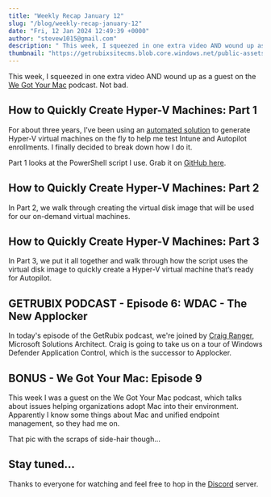 ```yaml
---
title: "Weekly Recap January 12"
slug: "/blog/weekly-recap-january-12"
date: "Fri, 12 Jan 2024 12:49:39 +0000"
author: "stevew1015@gmail.com"
description: " This week, I squeezed in one extra video AND wound up as a guest on the We Got Your Mac podcast. Not bad.How to Quickly Create Hyper-V Machines: Part 1 For about three years, I’ve been using an automated solution to generate"
thumbnail: "https://getrubixsitecms.blob.core.windows.net/public-assets/content/v1/logo512.png"
---
```


This week, I squeezed in one extra video AND wound up as a guest on the [We Got Your Mac](https://www.youtube.com/channel/UCDTrGbF9OINBQ146kWfqL6A) podcast. Not bad.

How to Quickly Create Hyper-V Machines: Part 1
----------------------------------------------

For about three years, I’ve been using an [automated solution](https://www.getrubix.com/blog/hyped-up-hyper-v) to generate Hyper-V virtual machines on the fly to help me test Intune and Autopilot enrollments. I finally decided to break down how I do it.

Part 1 looks at the PowerShell script I use. Grab it on [GitHub here](https://github.com/stevecapacity/IntunePowershell/blob/main/createHyperV.ps1).

How to Quickly Create Hyper-V Machines: Part 2
----------------------------------------------

In Part 2, we walk through creating the virtual disk image that will be used for our on-demand virtual machines.

How to Quickly Create Hyper-V Machines: Part 3
----------------------------------------------

In Part 3, we put it all together and walk through how the script uses the virtual disk image to quickly create a Hyper-V virtual machine that’s ready for Autopilot.

GETRUBIX PODCAST - Episode **6**: WDAC - The New Applocker
----------------------------------------------------------

In today's episode of the GetRubix podcast, we're joined by [Craig Ranger](https://www.linkedin.com/in/craig-ranger-885687227/), Microsoft Solutions Architect. Craig is going to take us on a tour of Windows Defender Application Control, which is the successor to Applocker.

BONUS - We Got Your Mac: Episode 9
----------------------------------

This week I was a guest on the We Got Your Mac podcast, which talks about issues helping organizations adopt Mac into their environment. Apparently I know some things about Mac and unified endpoint management, so they had me on.

That pic with the scraps of side-hair though…

Stay tuned…
-----------

Thanks to everyone for watching and feel free to hop in the [Discord](https://discord.gg/getrubix) server.
